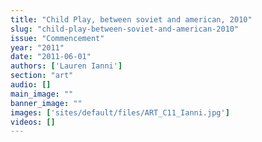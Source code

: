 ```yaml
---
title: "Child Play, between soviet and american, 2010"
slug: "child-play-between-soviet-and-american-2010"
issue: "Commencement"
year: "2011"
date: "2011-06-01"
authors: ['Lauren Ianni']
section: "art"
audio: []
main_image: ""
banner_image: ""
images: ['sites/default/files/ART_C11_Ianni.jpg']
videos: []
---
```

